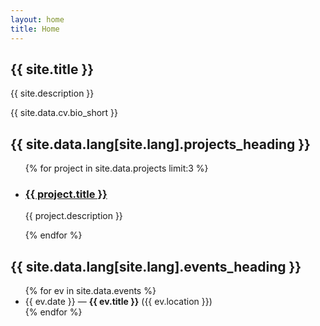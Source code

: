 ```yaml
---
layout: home
title: Home
---
```


<section class="hero">
  <h1>{{ site.title }}</h1>
  <p>{{ site.description }}</p>
  <p>{{ site.data.cv.bio_short }}</p>
</section>

<section class="latest-projects">
  <h2>{{ site.data.lang[site.lang].projects_heading }}</h2>
  <ul class="project-list">
    {% for project in site.data.projects limit:3 %}
      <li class="project-card">
        <h3><a href="{{ project.link }}">{{ project.title }}</a></h3>
        <p>{{ project.description }}</p>
      </li>
    {% endfor %}
  </ul>
</section>

<section class="upcoming-events">
  <h2>{{ site.data.lang[site.lang].events_heading }}</h2>
  <ul>
    {% for ev in site.data.events %}
      <li>{{ ev.date }} — <strong>{{ ev.title }}</strong> ({{ ev.location }})</li>
    {% endfor %}
  </ul>
</section>
